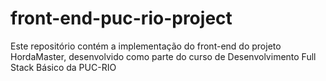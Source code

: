 # front-end-puc-rio-project
Este repositório contém a implementação do front-end do projeto HordaMaster, desenvolvido como parte do curso de Desenvolvimento Full Stack Básico da PUC-RIO
